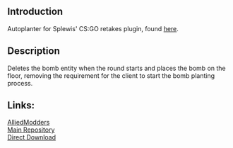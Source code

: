 ## Introduction

Autoplanter for Splewis' CS:GO retakes plugin, found [here](https://github.com/splewis/csgo-retakes).

## Description

Deletes the bomb entity when the round starts and places the bomb on the floor, removing the requirement for the client to start the bomb planting process.

## Links:

[AlliedModders](https://forums.alliedmods.net/showthread.php?t=302163)  
[Main Repository](https://github.com/Technoblazed/sm-autoplant)  
[Direct Download](https://github.com/Technoblazed/sm-autoplant/archive/master.zip)
